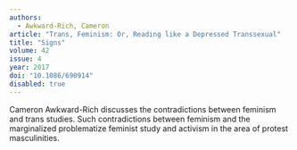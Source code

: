 ```yaml
---
authors:
  - Awkward-Rich, Cameron
article: "Trans, Feminism: Or, Reading like a Depressed Transsexual"
title: "Signs"
volume: 42
issue: 4
year: 2017
doi: "10.1086/690914"
disabled: true
---
```


Cameron Awkward-Rich discusses the contradictions between feminism and
trans studies. Such contradictions between feminism and the
marginalized problematize feminist study and activism in the area of
protest masculinities.
